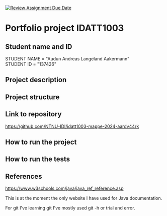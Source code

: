 [![Review Assignment Due Date](https://classroom.github.com/assets/deadline-readme-button-22041afd0340ce965d47ae6ef1cefeee28c7c493a6346c4f15d667ab976d596c.svg)](https://classroom.github.com/a/INcAwgxk)
# Portfolio project IDATT1003

## Student name and ID

STUDENT NAME = "Audun Andreas Langeland Aakermann"  
STUDENT ID = "137426"

## Project description

[//]: # (TODO: Write a short description of your project/product here.)

## Project structure

[//]: # (TODO: Describe the structure of your project here. How have you used packages in your structure. Where are all sourcefiles stored. Where are all JUnit-test classes stored. etc.)

## Link to repository

[//]: # (TODO: Include a link to your GitHub repository here.)

https://github.com/NTNU-IDI/idatt1003-mappe-2024-aardv44rk

## How to run the project

[//]: # (TODO: Describe how to run your project here. What is the main class? What is the main method? What is the input and output of the program? What is the expected behaviour of the program?)

## How to run the tests

[//]: # (TODO: Describe how to run the tests here.)

## References

[//]: # (TODO: Include references here, if any. For example, if you have used code from the course book, include a reference to the chapter.
Or if you have used code from a website or other source, include a link to the source.)

https://www.w3schools.com/java/java_ref_reference.asp

This is at the moment the only website I have used for Java documentation.

For git I've learning git I've mostly used git <command> -h or trial and error.